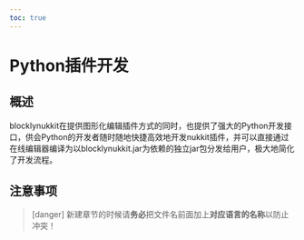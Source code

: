 ```yaml
---  
toc: true  
---  
```

# Python插件开发  
## 概述  
blocklynukkit在提供图形化编辑插件方式的同时，也提供了强大的Python开发接口，供会Python的开发者随时随地快捷高效地开发nukkit插件，并可以直接通过在线编辑器编译为以blocklynukkit.jar为依赖的独立jar包分发给用户，极大地简化了开发流程。  
## 注意事项  
>[danger] 新建章节的时候请**务必**把文件名前面加上**对应语言的名称**以防止冲突！  
